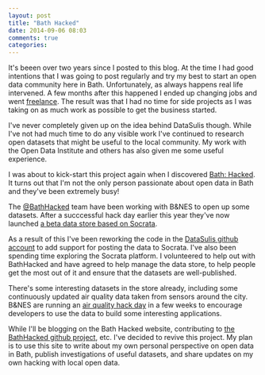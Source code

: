 ```yaml
---
layout: post
title: "Bath Hacked"
date: 2014-09-06 08:03
comments: true
categories: 
---
```


It's beeen over two years since I posted to this blog. At the time I had good intentions that I was going to post regularly and try my best to start an open data community here in Bath. Unfortunately, as always happens real life intervened. A few months after this happened I ended up changing jobs and went [freelance](http://consulting.ldodds.com/). The result was that I had no time for side projects as I was taking on as much work as possible to get the business started.

I've never completely given up on the idea behind DataSulis though. While I've not had much time to do any visible work I've continued to research open datasets that might be useful to the local community. My work with the Open Data Institute and others has also given me some useful experience.

I was about to kick-start this project again when I discovered [Bath: Hacked](http://www.bathhacked.org/). It turns out that I'm not the only person passionate about open data in Bath and they've been extremely busy!

The [@BathHacked](http://twitter.com/BathHacked) team have been working with B&NES to open up some datasets. After a succcessful hack day earlier this year they've now launched [a beta data store based on Socrata](http://data.bathhacked.org).

As a result of this I've been reworking the code in the [DataSulis github account](https://github.com/datasulis) to add support for posting the data to Socrata. I've also been spending time exploring the Socrata platform. I volunteered to help out with BathHacked and have agreed to help manage the data store, to help people get the most out of it and ensure that the datasets are well-published.

There's some interesting datasets in the store already, including some continuously updated air quality data taken from sensors around the city. B&NES are running an [air quality hack day](http://www.bathhacked.org/news/air-quality-hack-20-september/) in a few weeks to encourage developers to use the data to build some interesting applications.

While I'll be blogging on the Bath Hacked website, contributing to [the BathHacked github project](https://github.com/bathhacked), etc. I've decided to revive this project. My plan is to use this site to write about my own personal perspective on open data in Bath, publish investigations of useful datasets, and share updates on my own hacking with local open data.



